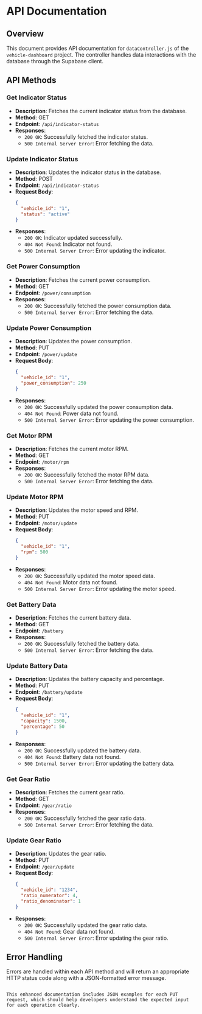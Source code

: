 # API Documentation

## Overview
This document provides API documentation for `dataController.js` of the `vehicle-dashboard` project. The controller handles data interactions with the database through the Supabase client.


## API Methods

### Get Indicator Status
- **Description**: Fetches the current indicator status from the database.
- **Method**: GET
- **Endpoint**: `/api/indicator-status`
- **Responses**:
  - `200 OK`: Successfully fetched the indicator status.
  - `500 Internal Server Error`: Error fetching the data.

### Update Indicator Status
- **Description**: Updates the indicator status in the database.
- **Method**: POST
- **Endpoint**: `/api/indicator-status`
- **Request Body**:
  ```json
  {
    "vehicle_id": "1",
    "status": "active"
  }
  ```
- **Responses**:
  - `200 OK`: Indicator updated successfully.
  - `404 Not Found`: Indicator not found.
  - `500 Internal Server Error`: Error updating the indicator.

### Get Power Consumption
- **Description**: Fetches the current power consumption.
- **Method**: GET
- **Endpoint**: `/power/consumption`
- **Responses**:
  - `200 OK`: Successfully fetched the power consumption data.
  - `500 Internal Server Error`: Error fetching the data.

### Update Power Consumption
- **Description**: Updates the power consumption.
- **Method**: PUT
- **Endpoint**: `/power/update`
- **Request Body**:
  ```json
  {
    "vehicle_id": "1",
    "power_consumption": 250
  }
  ```
- **Responses**:
  - `200 OK`: Successfully updated the power consumption data.
  - `404 Not Found`: Power data not found.
  - `500 Internal Server Error`: Error updating the power consumption.

### Get Motor RPM
- **Description**: Fetches the current motor RPM.
- **Method**: GET
- **Endpoint**: `/motor/rpm`
- **Responses**:
  - `200 OK`: Successfully fetched the motor RPM data.
  - `500 Internal Server Error`: Error fetching the data.

### Update Motor RPM
- **Description**: Updates the motor speed and RPM.
- **Method**: PUT
- **Endpoint**: `/motor/update`
- **Request Body**:
  ```json
  {
    "vehicle_id": "1",
    "rpm": 500
  }
  ```
- **Responses**:
  - `200 OK`: Successfully updated the motor speed data.
  - `404 Not Found`: Motor data not found.
  - `500 Internal Server Error`: Error updating the motor speed.

### Get Battery Data
- **Description**: Fetches the current battery data.
- **Method**: GET
- **Endpoint**: `/battery`
- **Responses**:
  - `200 OK`: Successfully fetched the battery data.
  - `500 Internal Server Error`: Error fetching the data.

### Update Battery Data
- **Description**: Updates the battery capacity and percentage.
- **Method**: PUT
- **Endpoint**: `/battery/update`
- **Request Body**:
  ```json
  {
    "vehicle_id": "1",
    "capacity": 1500,
    "percentage": 50
  }
  ```
- **Responses**:
  - `200 OK`: Successfully updated the battery data.
  - `404 Not Found`: Battery data not found.
  - `500 Internal Server Error`: Error updating the battery data.

### Get Gear Ratio
- **Description**: Fetches the current gear ratio.
- **Method**: GET
- **Endpoint**: `/gear/ratio`
- **Responses**:
  - `200 OK`: Successfully fetched the gear ratio data.
  - `500 Internal Server Error`: Error fetching the data.

### Update Gear Ratio
- **Description**: Updates the gear ratio.
- **Method**: PUT
- **Endpoint**: `/gear/update`
- **Request Body**:
  ```json
  {
    "vehicle_id": "1234",
    "ratio_numerator": 4,
    "ratio_denominator": 1
  }
  ```
- **Responses**:
  - `200 OK`: Successfully updated the gear ratio data.
  - `404 Not Found`: Gear data not found.
  - `500 Internal Server Error`: Error updating the gear ratio.

## Error Handling
Errors are handled within each API method and will return an appropriate HTTP status code along with a JSON-formatted error message.
```

This enhanced documentation includes JSON examples for each PUT request, which should help developers understand the expected input for each operation clearly.